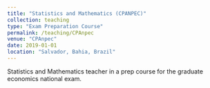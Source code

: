 ```yaml
---
title: "Statistics and Mathematics (CPANPEC)"
collection: teaching
type: "Exam Preparation Course"
permalink: /teaching/CPAnpec
venue: "CPAnpec"
date: 2019-01-01
location: "Salvador, Bahia, Brazil"
---
```


Statistics and Mathematics teacher in a prep course for the graduate economics national exam.